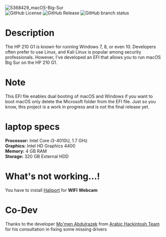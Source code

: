 
![5368429_macOS-Big-Sur](https://github.com/MedoX71T/macOS-BigSur-EFI-File-For-HP-210-G1/assets/53842328/d0fa91df-cd52-438a-8709-70ed757ac8a3)<br>
![GitHub License](https://img.shields.io/github/license/MedoX71T/macOS-BigSur-EFI-File-For-HP-210-G1)
![GitHub Release](https://img.shields.io/github/v/release/MedoX71T/macOS-BigSur-EFI-File-For-HP-210-G1)
![GitHub branch status](https://img.shields.io/github/checks-status/MedoX71T/macOS-BigSur-EFI-File-For-HP-210-G1/main)



# Description
The HP 210 G1 is known for running Windows 7, 8, or even 10. Developers often prefer to use Linux, and Kali Linux is popular among security professionals. However, I've developed an EFI that allows you to run macOS Big Sur on the HP 210 G1.
# Note
This EFI file enables dual booting of macOS and Windows if you want to boot macOS only delete the Microsoft folder from the EFI file. Just so you know, this project is a work in progress and is not the final release yet.
# laptop specs
**Processor:** Intel Core i3-4010U, 1.7 GHz  
**Graphics:** Intel HD Graphics 4400  
**Memory:** 4 GB RAM  
**Storage:** 320 GB External HDD
# What's not working...!
You have to install [Haliport](https://objects.githubusercontent.com/github-production-release-asset-2e65be/817599631/ab6e176e-a3cc-44c7-891b-9be01e3cb64c?X-Amz-Algorithm=AWS4-HMAC-SHA256&X-Amz-Credential=releaseassetproduction%2F20240701%2Fus-east-1%2Fs3%2Faws4_request&X-Amz-Date=20240701T233022Z&X-Amz-Expires=300&X-Amz-Signature=3b9089355593ef0ae3b2d339b751584add0b8010fd6af676b2ad5c42b9f8218c&X-Amz-SignedHeaders=host&actor_id=0&key_id=0&repo_id=817599631&response-content-disposition=attachment%3B%20filename%3DHeliPort.Wi-Fi.dmg&response-content-type=application%2Foctet-stream) for **WIFI**
**Webcam**
# Co-Dev
Thanks to the developer [Mo'men Abdulrazek](https://www.facebook.com/MOMEN.abdulrazek.ali?mibextid=ZbWKwL) from [Arabic Hackintosh Team](https://www.facebook.com/groups/Arabic.hackintosh/?ref=share&mibextid=qtnXGe) for his consultation in fixing some missing drivers
